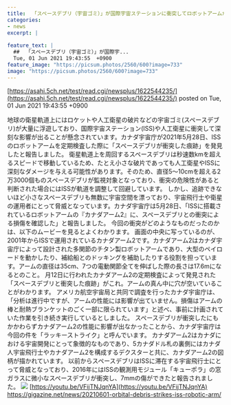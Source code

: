 ```yaml
---
title:  「スペースデブリ（宇宙ゴミ）」が国際宇宙ステーションに衝突してロボットアームが損傷  
categories:
- news
excerpt: |
  
feature_text: |
  ##  「スペースデブリ（宇宙ゴミ）」が国際宇...
  Tue, 01 Jun 2021 19:43:55  +0900
feature_image: "https://picsum.photos/2560/600?image=733"
image: "https://picsum.photos/2560/600?image=733"
---
```


[https://asahi.5ch.net/test/read.cgi/newsplus/1622544235/](https://asahi.5ch.net/test/read.cgi/newsplus/1622544235/)
posted on Tue, 01 Jun 2021 19:43:55  +0900

<!--more-->

地球の衛星軌道上にはロケットや人工衛星の破片などの宇宙ゴミ(スペースデブリ)が大量に浮遊しており、国際宇宙ステーション(ISS)や人工衛星に衝突して深刻な影響が出ることが懸念されています。カナダ宇宙庁が2021年5月28日、ISSのロボットアームを定期検査した際に「スペースデブリが衝突した痕跡」を発見したと報告しました。 衛星軌道上を周回するスペースデブリは秒速数kmを超えるスピードで移動しているため、たとえ小さな破片であっても人工衛星やISSに深刻なダメージを与える可能性があります。そのため、直径5〜10cmを超える2万3000個ものスペースデブリが監視対象となっており、衝突の危険性があると判断された場合にはISSが軌道を調整して回避しています。 しかし、追跡できないほど小さなスペースデブリも無数に宇宙空間を漂っており、宇宙飛行士や衛星の運用者にとって脅威となっています。カナダ宇宙庁は5月28日、「ISSに搭載されているロボットアームの『カナダアーム2』に、スペースデブリとの衝突による損傷を確認した」と報告しました。 今回の衝突がどのようなものだったのかは、以下のムービーを見るとよくわかります。 画面の中央に写っているのが、2001年からISSで運用されているカナダアーム2です。カナダアーム2はカナダ宇宙庁によって設計された多関節のチタン製ロボットアームであり、大型のペイロードを動かしたり、補給船とのドッキングを補助したりする役割を担っています。アームの直径は35cm、7つの電動関節全てを伸ばした際の長さは17.6mになるとのこと。 月12日に行われたカナダアーム2の定期検査によって発見された「スペースデブリと衝突した痕跡」がこれ。アームの真ん中に穴が空いていることがわかります。 アメリカ航空宇宙局と共同で調査を行ったカナダ宇宙庁は、「分析は進行中ですが、アームの性能には影響が出ていません。損傷はアームの棒と耐熱ブランケットのごく一部に限られています」と述べ、事前に計画されていた作業を引き続き実行しているとしました。 スペースデブリが衝突したにもかかわらずカナダアーム2の性能に影響が出なかったことから、カナダ宇宙庁は今回の件を「ラッキーストライク」と呼んでいます。 カナダアーム2はカナダにおける宇宙開発にとって象徴的なものであり、5カナダドル札の裏側にはカナダ人宇宙飛行士やカナダアーム2を構成するデクスターと共に、カナダアーム2の図柄が描かれています。 以前からスペースデブリはISSに滞在する宇宙飛行士にとって脅威となっており、2016年にはISSの観測用モジュール「キューポラ」の窓ガラスに微小なスペースデブリが衝突し、7mmの傷ができたと報告されました。 ![](https://i.gzn.jp/img/2021/06/01/orbital-debris-strikes-iss-robotic-arm/img-snap01199_m.jpg) [https://youtu.be/VFijTNJqnYA](https://youtu.be/VFijTNJqnYA) https://gigazine.net/news/20210601-orbital-debris-strikes-iss-robotic-arm/

